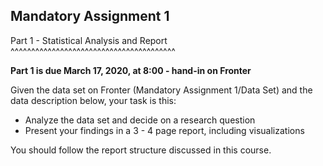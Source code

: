 Mandatory Assignment 1
----------------------

Part 1 - Statistical Analysis and Report
^^^^^^^^^^^^^^^^^^^^^^^^^^^^^^^^^^^^^^^^

**Part 1 is due March 17, 2020, at 8:00 - hand-in on Fronter**

Given the data set on Fronter (Mandatory Assignment 1/Data Set) and the data description below, your task is this:

* Analyze the data set and decide on a research question
* Present your findings in a 3 - 4 page report, including visualizations

You should follow the report structure discussed in this course.
